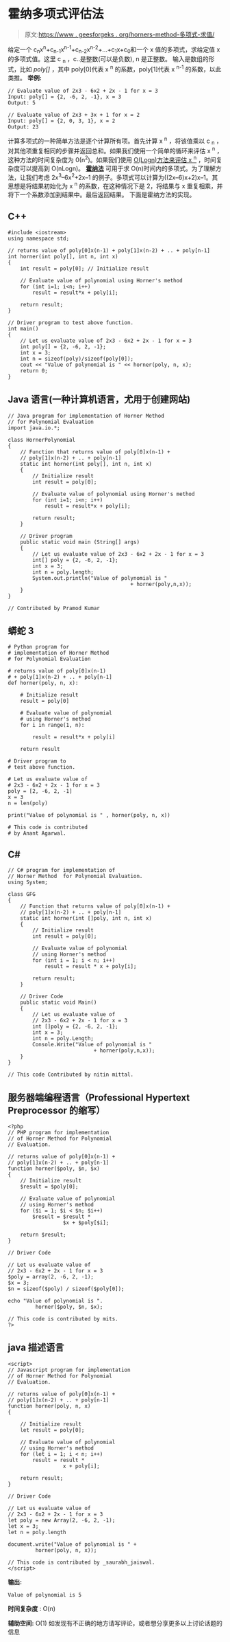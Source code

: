 # 霍纳多项式评估法

> 原文:[https://www . geesforgeks . org/horners-method-多项式-求值/](https://www.geeksforgeeks.org/horners-method-polynomial-evaluation/)

给定一个 c<sub>n</sub>x<sup>n</sup>+c<sub>n-1</sub>x<sup>n-1</sup>+c<sub>n-2</sub>x<sup>n-2</sup>+…+c<sub>1</sub>x+c<sub>0</sub>和一个 x 值的多项式，求给定值 x 的多项式值。这里 c <sub>n</sub> ，c..是整数(可以是负数), n 是正整数。
输入是数组的形式，比如 *poly[]* ，其中 poly[0]代表 x <sup>n</sup> 的系数，poly[1]代表 x <sup>n-1</sup> 的系数，以此类推。
**举例:**

```
// Evaluate value of 2x3 - 6x2 + 2x - 1 for x = 3
Input: poly[] = {2, -6, 2, -1}, x = 3
Output: 5

// Evaluate value of 2x3 + 3x + 1 for x = 2
Input: poly[] = {2, 0, 3, 1}, x = 2
Output: 23
```

计算多项式的一种简单方法是逐个计算所有项。首先计算 x <sup>n</sup> ，将该值乘以 c <sub>n</sub> ，对其他项重复相同的步骤并返回总和。如果我们使用一个简单的循环来评估 x <sup>n</sup> ，这种方法的时间复杂度为 0(n<sup>2</sup>)。如果我们使用 [O(Logn)方法来评估 x <sup>n</sup>](https://www.geeksforgeeks.org/write-a-c-program-to-calculate-powxn/) ，时间复杂度可以提高到 O(nLogn)。
[**霍纳法**](http://en.wikipedia.org/wiki/Horner%27s_method) 可用于求 O(n)时间内的多项式。为了理解方法，让我们考虑 2x<sup>3</sup>–6x<sup>2</sup>+2x–1 的例子。多项式可以计算为((2x–6)x+2)x–1。其思想是将结果初始化为 x <sup>n</sup> 的系数，在这种情况下是 2，将结果与 x 重复相乘，并将下一个系数添加到结果中。最后返回结果。
下面是霍纳方法的实现。

## C++

```
#include <iostream>
using namespace std;

// returns value of poly[0]x(n-1) + poly[1]x(n-2) + .. + poly[n-1]
int horner(int poly[], int n, int x)
{
    int result = poly[0]; // Initialize result

    // Evaluate value of polynomial using Horner's method
    for (int i=1; i<n; i++)
        result = result*x + poly[i];

    return result;
}

// Driver program to test above function.
int main()
{
    // Let us evaluate value of 2x3 - 6x2 + 2x - 1 for x = 3
    int poly[] = {2, -6, 2, -1};
    int x = 3;
    int n = sizeof(poly)/sizeof(poly[0]);
    cout << "Value of polynomial is " << horner(poly, n, x);
    return 0;
}
```

## Java 语言(一种计算机语言，尤用于创建网站)

```
// Java program for implementation of Horner Method
// for Polynomial Evaluation
import java.io.*;

class HornerPolynomial
{
    // Function that returns value of poly[0]x(n-1) +
    // poly[1]x(n-2) + .. + poly[n-1]
    static int horner(int poly[], int n, int x)
    {
        // Initialize result
        int result = poly[0]; 

        // Evaluate value of polynomial using Horner's method
        for (int i=1; i<n; i++)
            result = result*x + poly[i];

        return result;
    }

    // Driver program
    public static void main (String[] args)
    {
        // Let us evaluate value of 2x3 - 6x2 + 2x - 1 for x = 3
        int[] poly = {2, -6, 2, -1};
        int x = 3;
        int n = poly.length;
        System.out.println("Value of polynomial is "
                                        + horner(poly,n,x));
    }
}

// Contributed by Pramod Kumar
```

## 蟒蛇 3

```
# Python program for
# implementation of Horner Method
# for Polynomial Evaluation

# returns value of poly[0]x(n-1)
# + poly[1]x(n-2) + .. + poly[n-1]
def horner(poly, n, x):

    # Initialize result
    result = poly[0] 

    # Evaluate value of polynomial
    # using Horner's method
    for i in range(1, n):

        result = result*x + poly[i]

    return result

# Driver program to
# test above function.

# Let us evaluate value of
# 2x3 - 6x2 + 2x - 1 for x = 3
poly = [2, -6, 2, -1]
x = 3
n = len(poly)

print("Value of polynomial is " , horner(poly, n, x))

# This code is contributed
# by Anant Agarwal.
```

## C#

```
// C# program for implementation of
// Horner Method  for Polynomial Evaluation.
using System;

class GFG
{
    // Function that returns value of poly[0]x(n-1) +
    // poly[1]x(n-2) + .. + poly[n-1]
    static int horner(int []poly, int n, int x)
    {
        // Initialize result
        int result = poly[0];

        // Evaluate value of polynomial
        // using Horner's method
        for (int i = 1; i < n; i++)
            result = result * x + poly[i];

        return result;
    }

    // Driver Code
    public static void Main()
    {
        // Let us evaluate value of
        // 2x3 - 6x2 + 2x - 1 for x = 3
        int []poly = {2, -6, 2, -1};
        int x = 3;
        int n = poly.Length;
        Console.Write("Value of polynomial is "
                            + horner(poly,n,x));
    }
}

// This code Contributed by nitin mittal.
```

## 服务器端编程语言（Professional Hypertext Preprocessor 的缩写）

```
<?php
// PHP program for implementation
// of Horner Method for Polynomial
// Evaluation.

// returns value of poly[0]x(n-1) +
// poly[1]x(n-2) + .. + poly[n-1]
function horner($poly, $n, $x)
{
    // Initialize result
    $result = $poly[0];

    // Evaluate value of polynomial
    // using Horner's method
    for ($i = 1; $i < $n; $i++)
        $result = $result *
                  $x + $poly[$i];

    return $result;
}

// Driver Code

// Let us evaluate value of
// 2x3 - 6x2 + 2x - 1 for x = 3
$poly = array(2, -6, 2, -1);
$x = 3;
$n = sizeof($poly) / sizeof($poly[0]);

echo "Value of polynomial is ".
         horner($poly, $n, $x);

// This code is contributed by mits.
?>
```

## java 描述语言

```
<script>
// Javascript program for implementation
// of Horner Method for Polynomial
// Evaluation.

// returns value of poly[0]x(n-1) +
// poly[1]x(n-2) + .. + poly[n-1]
function horner(poly, n, x)
{

    // Initialize result
    let result = poly[0];

    // Evaluate value of polynomial
    // using Horner's method
    for (let i = 1; i < n; i++)
        result = result *
                  x + poly[i];

    return result;
}

// Driver Code

// Let us evaluate value of
// 2x3 - 6x2 + 2x - 1 for x = 3
let poly = new Array(2, -6, 2, -1);
let x = 3;
let n = poly.length

document.write("Value of polynomial is " +
         horner(poly, n, x));

// This code is contributed by _saurabh_jaiswal.
</script>
```

**输出:**

```
Value of polynomial is 5
```

**时间复杂度** : O(n)

**辅助空间:** O(1)
如发现有不正确的地方请写评论，或者想分享更多以上讨论话题的信息